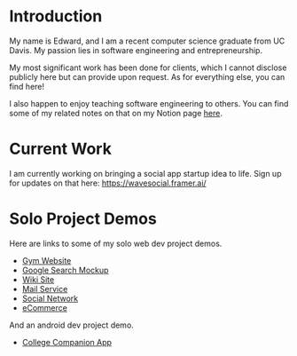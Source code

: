# Introduction
My name is Edward, and I am a recent computer science graduate from UC Davis. My passion lies in software engineering and entrepreneurship. 

My most significant work has been done for clients, which I cannot disclose publicly here but can provide upon request. As for everything else, you can find here!

I also happen to enjoy teaching software engineering to others. You can find some of my related notes on that on my Notion page [here](https://www.notion.so/Docs-d0a7a9049b5949f9924693a110d79158).

# Current Work
I am currently working on bringing a social app startup idea to life. Sign up for updates on that here: https://wavesocial.framer.ai/

# Solo Project Demos
Here are links to some of my solo web dev project demos.
- [Gym Website](https://www.ironarmsgym.com/)
- [Google Search Mockup](https://www.youtube.com/watch?v=S8hx2Vrcra4)
- [Wiki Site](https://www.youtube.com/watch?v=cGWEJcHwp7c)
- [Mail Service](https://www.youtube.com/watch?v=5ocfkS14erg)
- [Social Network](https://www.youtube.com/watch?v=2Khek1sbI-Y)
- [eCommerce](https://www.youtube.com/watch?v=sBTn0KrlYVQ)

And an android dev project demo.
- [College Companion App](https://www.youtube.com/watch?v=By6xliU4ovQ)

<!--
**edjohn/edjohn** is a ✨ _special_ ✨ repository because its `README.md` (this file) appears on your GitHub profile.

Here are some ideas to get you started:

- 🔭 I’m currently working on ...
- 🌱 I’m currently learning ...
- 👯 I’m looking to collaborate on ...
- 🤔 I’m looking for help with ...
- 💬 Ask me about ...
- 📫 How to reach me: ...
- 😄 Pronouns: ...
- ⚡ Fun fact: ...
-->
